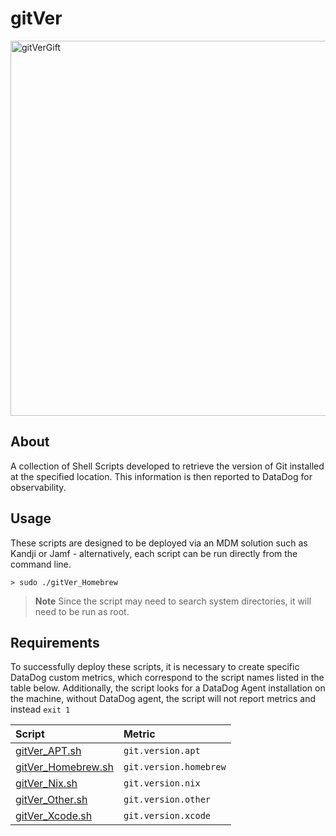 # gitVer

<img alt="gitVerGift" src="https://user-images.githubusercontent.com/72744507/218667651-e796e53e-2ab6-4a59-b120-fda048d274b7.gif" width="600" />

About
------

A collection of Shell Scripts developed to retrieve the version of Git installed at the specified location. This information is then reported to DataDog for observability.

Usage
------

These scripts are designed to be deployed via an MDM solution such as Kandji or Jamf - alternatively, each script can be run directly from the command line.  
```
> sudo ./gitVer_Homebrew
```
> **Note**
>Since the script may need to search system directories, it will need to be run as root.

Requirements
------

To successfully deploy these scripts, it is necessary to create specific DataDog custom metrics, which correspond to the script names listed in the table below. Additionally, the script looks for a DataDog Agent installation on the machine, without DataDog agent, the script will not report metrics and instead `exit 1`

| Script      | Metric     | 
|:------------| :------------|
|[gitVer_APT.sh](https://github.com/maximlevey/gitVer/blob/main/Scripts/gitVer_APT.sh)|`git.version.apt` |
|[gitVer_Homebrew.sh](https://github.com/maximlevey/gitVer/blob/main/Scripts/gitVer_Homebrew.sh)|   `git.version.homebrew`    |
|[gitVer_Nix.sh](https://github.com/maximlevey/gitVer/blob/main/Scripts/gitVer_Nix.sh)|`git.version.nix` |
|[gitVer_Other.sh](https://github.com/maximlevey/gitVer/blob/main/Scripts/gitVer_Other.sh)|`git.version.other` |
|[gitVer_Xcode.sh](https://github.com/maximlevey/gitVer/blob/main/Scripts/gitVer_Xcode.sh)|`git.version.xcode` |

